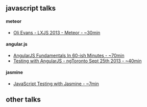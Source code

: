 javascript talks
----------------------

#### meteor 
- [Oli Evans - LXJS 2013 - Meteor - ~30min](https://www.youtube.com/watch?v=jFiLPpTKK-I&feature=youtu.be) 
#### angular.js 

- [AngularJS Fundamentals In 60-ish Minutes - ~70min](https://www.youtube.com/watch?v=i9MHigUZKEM&feature=youtu.be) 
- [Testing with AngularJS - ngToronto Sept 25th 2013 - ~40min](https://www.youtube.com/watch?v=AKwqfHm-3ZQ&feature=youtu.be) 

#### jasmine  
- [JavaScript Testing with Jasmine - ~7min](http://vimeo.com/71326996) 



other talks
---------------------- 
